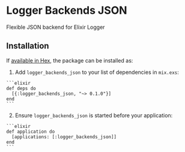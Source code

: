 # Logger Backends JSON

Flexible JSON backend for Elixir Logger

## Installation

If [available in Hex](https://hex.pm/docs/publish), the package can be installed as:

  1. Add `logger_backends_json` to your list of dependencies in `mix.exs`:

    ```elixir
    def deps do
      [{:logger_backends_json, "~> 0.1.0"}]
    end
    ```

  2. Ensure `logger_backends_json` is started before your application:

    ```elixir
    def application do
      [applications: [:logger_backends_json]]
    end
    ```

